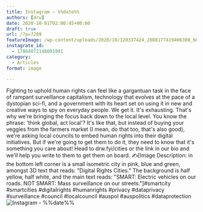 ```yaml
---
title: Instagram – %%date%%
authors: [drw]
date: 2020-10-01T02:00:45+00:00
draft: true
url: /?p=7289
featureImage: /wp-content/uploads/2020/10/120337424_2808177419466308_6870289254997813257_n.jpg
instagrate_id:
  - 17864872148091991
category:
  - Articles
format: image

---
```

Fighting to uphold human rights can feel like a gargantuan task in the face of rampant surveillance capitalism, technology that evolves at the pace of a dystopian sci-fi, and a government with its heart set on using it in new and creative ways to spy on everyday people. We get it. It's exhausting. That's why we're bringing the focus back down to the local level. You know the phrase: 'think global, act local'? It's like that, but instead of buying your veggies from the farmers market (I mean, do that too, that's also good), we're asking local councils to embed human rights into their digital initiatives. But if we're going to get them to do it, they need to know that it's something you care about! Head to drw.fyi/cities or the link in our bio and we'll help you write to them to get them on board. ✍️[Image Description: in the bottom left corner is a small isometric city in pink, blue and green, amongst 3D text that reads: "Digital Rights Cities." The background is half yellow, half white, and the main text reads: "SMART: Electric vehicles on our roads. NOT SMART: Mass surveillance on our streets."]#smartcity #smartcities #digitalrights #humanrights #privacy #dataprivacy #surveillance #council #localcouncil #auspol #auspolitics #dataprotection
<img decoding="async" src="/wp-content/uploads/2020/10/120337424_2808177419466308_6870289254997813257_n.jpg" alt="Instagram - %%date%%" />
